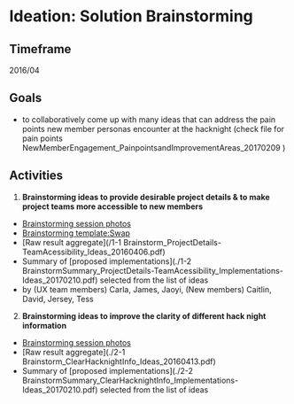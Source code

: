 # Ideation: Solution Brainstorming

## Timeframe

2016/04

## Goals

* to collaboratively come up with many ideas that can address the pain points new member personas encounter at the hacknight (check file for pain points NewMemberEngagement_PainpointsandImprovementAreas_20170209 )

## Activities

1. **Brainstorming ideas to provide desirable project details & to make project teams more accessible to new members** 
 * [Brainstorming session photos](./BrainstormPhotos/)
 * [Brainstorming template:Swap](./Swap_BrainstormTemplate_20160406.pdf)
 * [Raw result aggregate](/1-1 Brainstorm_ProjectDetails-TeamAcessibility_Ideas_20160406.pdf)  
 * Summary of [proposed implementations](./1-2 BrainstormSummary_ProjectDetails-TeamAcessibility_Implementations-Ideas_20170210.pdf) selected from the list of ideas 
 * by (UX team members) Carla, James, Jaoyi, (New members) Caitlin, David, Jersey, Tess

2. **Brainstorming ideas to improve the clarity of different hack night information**
 * [Brainstorming session photos](./BrainstormPhotos/)
 * [Raw result aggregate](./2-1 Brainstorm_ClearHacknightInfo_Ideas_20160413.pdf)
 * Summary of [proposed implementations](./2-2 BrainstormSummary_ClearHacknightInfo_Implementations-Ideas_20170210.pdf) selected from the list of ideas 
